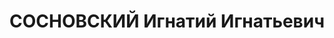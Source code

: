 ---
title: СОСНОВСКИЙ Игнатий Игнатьевич
description: 'Род. 18.04.1897, пос. Меерхоф под Ригой, поляк, из служащих, обр.: незаконченное
  высшее, член ВКП(б) (бывший член ППС). Проживал: Саратов, ул. Дзержинского, д. 39,
  кв. 5. Зам. начальника УНКВД по Саратовскому краю, комиссар госбезопасности 3-го
  ранга.

  Арестован 23.11.1936. Обв. в шпионаже и участии в заговоре в НКВД. Приговор: в особом
  порядке, 15.11.1937 – ВМН. Расстрелян 15.11.1937, г.Москва.

  Реабилитирован военным трибуналом МВО 02.01.1958'
---